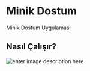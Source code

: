 
# Minik Dostum

Minik Dostum Uygulaması

## Nasıl Çalışır?
![enter image description here](https://i.hizliresim.com/iYgYpA.png)
